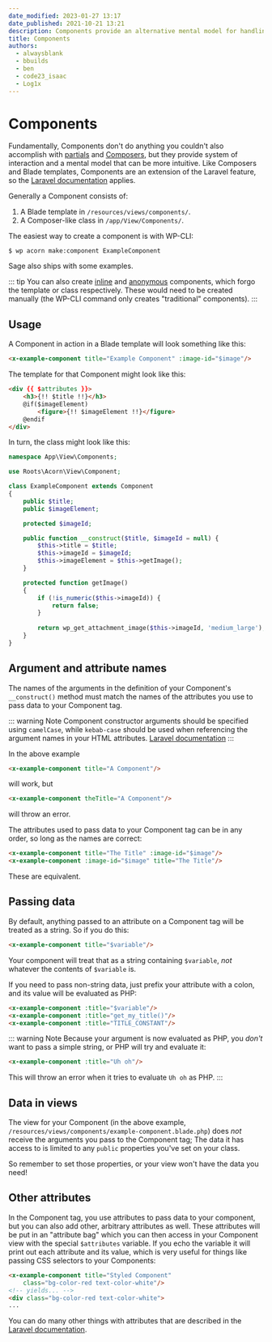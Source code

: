 ```yaml
---
date_modified: 2023-01-27 13:17
date_published: 2021-10-21 13:21
description: Components provide an alternative mental model for handling views and data that is especially conducive to the development of views that are frequently reused.
title: Components
authors:
  - alwaysblank
  - bbuilds
  - ben
  - code23_isaac
  - Log1x
---
```


# Components

Fundamentally, Components don't do anything you couldn't also accomplish with [partials](blade-templates.md) and [Composers](composers.md), but they provide system of interaction and a mental model that can be more intuitive.
Like Composers and Blade templates, Components are an extension of the Laravel feature, so the [Laravel documentation](https://laravel.com/docs/7.x/blade#components) applies.

Generally a Component consists of: 

1) A Blade template in `/resources/views/components/`.
2) A Composer-like class in `/app/View/Components/`.

The easiest way to create a component is with WP-CLI:

```shell script
$ wp acorn make:component ExampleComponent
```

Sage also ships with some examples.

::: tip
You can also create [inline](https://laravel.com/docs/7.x/blade#inline-component-views) and [anonymous](https://laravel.com/docs/7.x/blade#anonymous-components) components, which forgo the template or class respectively.
These would need to be created manually
(the WP-CLI command only creates "traditional" components).
:::

## Usage

A Component in action in a Blade template will look something like this:

```html
<x-example-component title="Example Component" :image-id="$image"/>
```

The template for that Component might look like this:

```html
<div {{ $attributes }}>
    <h3>{!! $title !!}</h3>
    @if($imageElement)
        <figure>{!! $imageElement !!}</figure>
    @endif
</div>
```

In turn, the class might look like this:

```php
namespace App\View\Components;

use Roots\Acorn\View\Component;

class ExampleComponent extends Component
{
    public $title;
    public $imageElement;

    protected $imageId;

    public function __construct($title, $imageId = null) {
        $this->title = $title;
        $this->imageId = $imageId;
        $this->imageElement = $this->getImage();
    }

    protected function getImage()
    {
        if (!is_numeric($this->imageId)) {
            return false;
        }
        
        return wp_get_attachment_image($this->imageId, 'medium_large');
    }
}
```

## Argument and attribute names

The names of the arguments in the definition of your Component's `__construct()` method must match the names of the attributes you use to pass data to your Component tag.

::: warning Note
Component constructor arguments should be specified using `camelCase`, while `kebab-case` should be used when referencing the argument names in your HTML attributes. [Laravel documentation](https://laravel.com/docs/9.x/blade#casing)
:::


In the above example
```html
<x-example-component title="A Component"/>
```
will work, but
```html
<x-example-component theTitle="A Component"/>
```
will throw an error.

The attributes used to pass data to your Component tag can be in any order, so long as the names are correct:

```html
<x-example-component title="The Title" :image-id="$image"/>
<x-example-component :image-id="$image" title="The Title"/>
```

These are equivalent.

## Passing data

By default, anything passed to an attribute on a Component tag will be treated as a string.
So if you do this:

```html
<x-example-component title="$variable"/>
```

Your component will treat that as a string containing `$variable`, _not_ whatever the contents of `$variable` is.

If you need to pass non-string data, just prefix your attribute with a colon, and its value will be evaluated as PHP:

```html
<x-example-component :title="$variable"/>
<x-example-component :title="get_my_title()"/>
<x-example-component :title="TITLE_CONSTANT"/>
```

::: warning Note
Because your argument is now evaluated as PHP, you _don't_ want to pass a simple string, or PHP will try and evaluate it:
```html
<x-example-component :title="Uh oh"/>
```
This will throw an error when it tries to evaluate `Uh oh` as PHP.
:::

## Data in views

The view for your Component
(in the above example, `/resources/views/components/example-component.blade.php`)
does _not_ receive the arguments you pass to the Component tag;
The data it has access to is limited to any `public` properties you've set on your class.

So remember to set those properties, or your view won't have the data you need!

## Other attributes

In the Component tag, you use attributes to pass data to your component, but you can also add other, arbitrary attributes as well.
These attributes will be put in an "attribute bag" which you can then access in your Component view with the special `$attributes` variable.
If you echo the variable it will print out each attribute and its value, which is very useful for things like passing CSS selectors to your Components:

```html
<x-example-component title="Styled Component" 
    class="bg-color-red text-color-white"/>
<!-- yields... -->
<div class="bg-color-red text-color-white">
...
```

You can do many other things with attributes that are described in the [Laravel documentation](https://laravel.com/docs/7.x/blade#managing-attributes).

